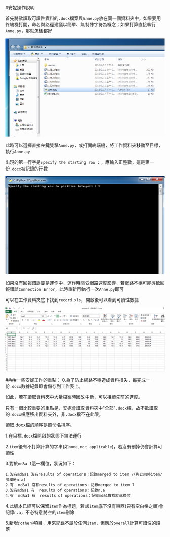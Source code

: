 #安妮操作說明

首先將欲讀取可讀性資料的`.docx`檔案與`Anne.py`放在同一個資料夾中，如果要用終端機打開，命名與路徑建議以簡單、無特殊字符為概念；如果打算直接執行`Anne.py`，那就怎樣都好

![05](https://github.com/otto1994/Readability/blob/master/figure/fig-ann/05.png)

此時可以選擇直接左鍵雙擊`Anne.py`，或打開終端機，將工作資料夾移動至目標，執行`Anne.py`

出現的第一行字是`Specify the starting row :` ，應輸入正整數，這是第一份`.docx`被記錄的行數

![06](https://github.com/otto1994/Readability/blob/master/figure/fig-ann/06.png)

如果沒有回報錯誤便是運作中，運作時間受網路速度影響，若網路不穩可能導致回報錯誤`Connection Error`，此時重新再執行一次`Anne.py`即可

可以在工作資料夾底下找到`record.xls`，開啟後可以看到可讀性數據

![07](https://github.com/otto1994/Readability/blob/master/figure/fig-ann/07.png)

####一些安妮工作的重點：
 0.為了防止網路不穩造成資料損失，每完成一份`.docx`數據紀錄即會儲存到工作表上。
 
  如此，若在讀取資料夾中大量檔案時因故中斷，可以接續先前的進度。

  只有一個比較重要的重點是，安妮會讀取資料夾中"全部"`.docx`檔，故不欲讀取的`.docx`檔應移出資料夾外，非`.docx`檔不在此限。
 
  讀取.docx檔的順序是照命名排序。
  
1.在目標`.docx`檔開啟的狀態下無法運行

2.`item`後有不打算計算的字串(如`none`, `not applicable`)，若沒有刪掉仍會計算可讀性

3.對於`md&a 1`這一欄位，狀況如下：

    1.沒有md&a1 沒有results of operations：記錄merged to item 7(與此同時item7那欄是n.a)
    2.有  md&a1 沒有results of operations：記錄merged to item 7
    3.沒有md&a1 有  results of operations：記錄n.a
    4.有  md&a1 有  results of operations：記錄md&1數據於此欄位
    
4.此版本已經可以保留`item`作為標題，若該`item`底下沒有東西(只有空白格之類)會記錄`n.a`，不必特意將空的`item`刪除

5.新增`@other@`項目，用來紀錄不屬於任何`item`，但應於`overall`計算可讀性的段落
